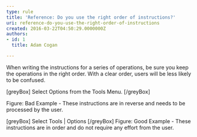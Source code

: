 ```yaml
---
type: rule
title: 'Reference: Do you use the right order of instructions?'
uri: reference-do-you-use-the-right-order-of-instructions
created: 2016-03-22T04:50:29.0000000Z
authors:
- id: 1
  title: Adam Cogan

---
```


When writing the instructions for a series of operations, be sure you keep the operations in the right order. With a clear order, users will be less likely to be confused.
 
[greyBox]
 Select Options from the Tools Menu. 
[/greyBox]

Figure: Bad Example - These instructions are in reverse and needs to be processed by the user.


[greyBox]
 Select Tools | Options 
[/greyBox]
Figure: Good Example - These instructions are in order and do not require any effort from the user.

